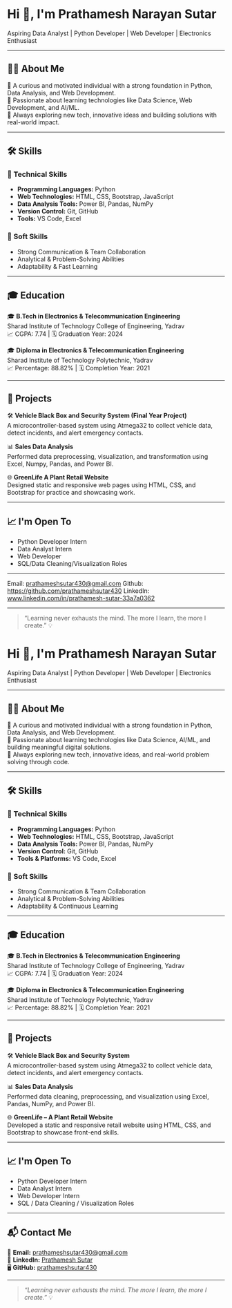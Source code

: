 # Hi 👋, I'm Prathamesh Narayan Sutar  
Aspiring Data Analyst | Python Developer | Web Developer | Electronics Enthusiast

---

## 👨‍💻 About Me
🎯 A curious and motivated individual with a strong foundation in Python, Data Analysis, and Web Development.  
🌟 Passionate about learning technologies like Data Science, Web Development, and AI/ML.  
🚀 Always exploring new tech, innovative ideas and building solutions with real-world impact.

---

## 🛠️ Skills

### 🚀 Technical Skills
- **Programming Languages:** Python
- **Web Technologies:** HTML, CSS, Bootstrap, JavaScript  
- **Data Analysis Tools:** Power BI, Pandas, NumPy
- **Version Control:** Git, GitHub  
- **Tools:** VS Code, Excel

### 🌟 Soft Skills
- Strong Communication & Team Collaboration  
- Analytical & Problem-Solving Abilities  
- Adaptability & Fast Learning

---

## 🎓 Education
🎓 **B.Tech in Electronics & Telecommunication Engineering**  
Sharad Institute of Technology College of Engineering, Yadrav  
📈 CGPA: 7.74 | 🗓️ Graduation Year: 2024  

🎓 **Diploma in Electronics & Telecommunication Engineering**  
Sharad Institute of Technology Polytechnic, Yadrav  
📈 Percentage: 88.82% | 🗓️ Completion Year: 2021

---

## 💼 Projects

🛠️ **Vehicle Black Box and Security System (Final Year Project)**  
A microcontroller-based system using Atmega32 to collect vehicle data, detect incidents, and alert emergency contacts.  

📊 **Sales Data Analysis**  
Performed data preprocessing, visualization, and transformation using Excel, Numpy, Pandas, and Power BI.  

🌐 **GreenLife A Plant Retail Website**  
Designed static and responsive web pages using HTML, CSS, and Bootstrap for practice and showcasing work.  

---

## 📈 I'm Open To
- Python Developer Intern  
- Data Analyst Intern  
- Web Developer
- SQL/Data Cleaning/Visualization Roles  

---

Email: prathameshsutar430@gmail.com
Github: https://github.com/prathameshsutar430
LinkedIn: www.linkedin.com/in/prathamesh-sutar-33a7a0362

---

> “Learning never exhausts the mind. The more I learn, the more I create.” 💡










# Hi 👋, I'm Prathamesh Narayan Sutar  
Aspiring Data Analyst | Python Developer | Web Developer | Electronics Enthusiast

---

## 👨‍💻 About Me  
🎯 A curious and motivated individual with a strong foundation in Python, Data Analysis, and Web Development.  
🌟 Passionate about learning technologies like Data Science, AI/ML, and building meaningful digital solutions.  
🚀 Always exploring new tech, innovative ideas, and real-world problem solving through code.

---

## 🛠️ Skills

### 🚀 Technical Skills  
- **Programming Languages:** Python  
- **Web Technologies:** HTML, CSS, Bootstrap, JavaScript  
- **Data Analysis Tools:** Power BI, Pandas, NumPy  
- **Version Control:** Git, GitHub  
- **Tools & Platforms:** VS Code, Excel  

### 🌟 Soft Skills  
- Strong Communication & Team Collaboration  
- Analytical & Problem-Solving Abilities  
- Adaptability & Continuous Learning

---

## 🎓 Education  
🎓 **B.Tech in Electronics & Telecommunication Engineering**  
Sharad Institute of Technology College of Engineering, Yadrav  
📈 CGPA: 7.74 | 🗓️ Graduation Year: 2024  

🎓 **Diploma in Electronics & Telecommunication Engineering**  
Sharad Institute of Technology Polytechnic, Yadrav  
📈 Percentage: 88.82% | 🗓️ Completion Year: 2021  

---

## 💼 Projects

🛠️ **Vehicle Black Box and Security System**  
A microcontroller-based system using Atmega32 to collect vehicle data, detect incidents, and alert emergency contacts.

📊 **Sales Data Analysis**  
Performed data cleaning, preprocessing, and visualization using Excel, Pandas, NumPy, and Power BI.

🌐 **GreenLife – A Plant Retail Website**  
Developed a static and responsive retail website using HTML, CSS, and Bootstrap to showcase front-end skills.

---

## 📈 I'm Open To  
- Python Developer Intern  
- Data Analyst Intern  
- Web Developer Intern  
- SQL / Data Cleaning / Visualization Roles  

---

## 📬 Contact Me  
📧 **Email:** prathameshsutar430@gmail.com  
💼 **LinkedIn:** [Prathamesh Sutar](https://www.linkedin.com/in/prathamesh-sutar-33a7a0362)  
🖥️ **GitHub:** [prathameshsutar430](https://github.com/prathameshsutar430)

---

> *“Learning never exhausts the mind. The more I learn, the more I create.”* 💡
